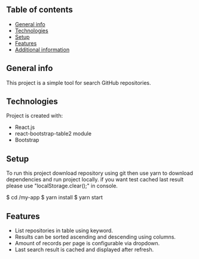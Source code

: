 ## Table of contents
* [General info](#general-info)
* [Technologies](#technologies)
* [Setup](#setup)
* [Features](#features)
* [Additional information](#info)

## General info
This project is a simple tool for search GitHub repositories.
	
## Technologies
Project is created with:
* React.js
* react-bootstrap-table2 module
* Bootstrap
	
## Setup
To run this project download repository using git then use yarn to download dependencies and run project locally.
if you want test cached last result please use "localStorage.clear();" in console.

$ cd /my-app
$ yarn install
$ yarn start
	
## Features
* List repositories in table using keyword.
* Results can be sorted ascending and descending using columns.
* Amount of records per page is configurable via dropdown.
* Last search result is cached and displayed after refresh.


